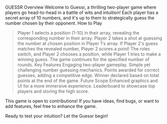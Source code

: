 GUESSR
Overview
Welcome to Guessr, a thrilling two-player game where players go head-to-head in a battle of wits and intuition! Each player has a secret array of 10 numbers, and it's up to them to strategically guess the number chosen by their opponent.
How to Play
> Player 1 selects a position (1-10) in their array, revealing the corresponding number in their array.
> Player 2 takes a shot at guessing the number at chosen position in Player 1's array.
> If Player 2's guess matches the revealed number, Player 2 scores a point!
> The roles switch, and Player 2 chooses a position, while Player 1 tries to make a winning guess.
> The game continues for the specified number of rounds.
Key Features
> Engaging two-player gameplay.
> Simple yet challenging number guessing mechanics.
> Points awarded for correct guesses, adding a competitive edge.
> Winner declared based on total points at the end of the game.
Future Scope
Enhanced graphics and UI for a more immersive experience.
Leaderboard to showcase top players and storing the high score.


This game is open to contributions! If you have ideas, find bugs, or want to add features, feel free to enhance the game.

Ready to test your intuition? Let the Guessr begin!
